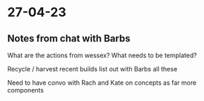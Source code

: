 # 27-04-23

## Notes from chat with Barbs

What are the actions from wessex?
What needs to be templated?

Recycle / harvest recent builds
list out with Barbs all these

Need to have convo with Rach and Kate on concepts as far more components


